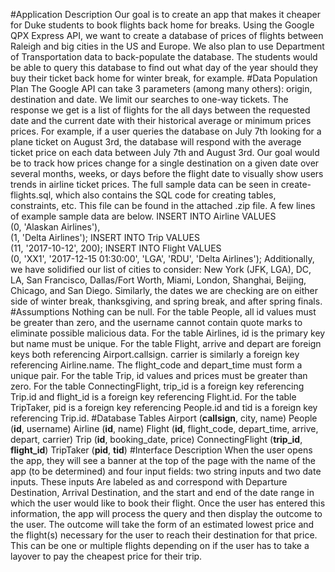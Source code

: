 #Application Description
Our goal is to create an app that makes it cheaper for Duke students to book flights back home for breaks. Using the Google QPX Express API, we want to create a database of prices of flights between Raleigh and big cities in the US and Europe. We also plan to use Department of Transportation data to back-populate the database. The students would be able to query this database to find out what day of the year should they buy their ticket back home for winter break, for example. 
#Data Population Plan
The Google API can take 3 parameters (among many others): origin, destination and date. We limit our searches to one-way tickets. The response we get is a list of flights for the all days between the requested date and the current date with their historical average or minimum prices prices. For example, if a user queries the database on July 7th looking for a plane ticket on August 3rd, the database will respond with the average ticket price on each data between July 7th and August 3rd. Our goal would be to track how prices change for a single destination on a given date over several months, weeks, or days before the flight date to visually show users trends in airline ticket prices.
The full sample data can be seen in create-flights.sql, which also contains the SQL code for creating tables, constraints, etc. This file can be found in the attached .zip file. A few lines of example sample data are below.
INSERT INTO Airline VALUES  
(0, 'Alaskan Airlines'),  
(1, 'Delta Airlines');
INSERT INTO Trip VALUES  
(11, '2017-10-12', 200);
INSERT INTO Flight VALUES  
(0, 'XX1', '2017-12-15 01:30:00', 'LGA', 'RDU', 'Delta Airlines');
Additionally, we have solidified our list of cities to consider: New York (JFK, LGA), DC, LA, San Francisco, Dallas/Fort Worth, Miami, London, Shanghai, Beijing, Chicago, and San Diego. Similarly, the dates we are checking are on either side of winter break, thanksgiving, and spring break, and after spring finals.
#Assumptions
Nothing can be null.
For the table People, all id values must be greater than zero, and the username cannot contain quote marks to eliminate possible malicious data.
For the table Airlines, id is the primary key but name must be unique.
For the table Flight, arrive and depart are foreign keys both referencing Airport.callsign. carrier is similarly a foreign key referencing Airline.name. The flight_code and depart_time must form a unique pair.
For the table Trip, id values and prices must be greater than zero.
For the table ConnectingFlight, trip_id is a foreign key referencing Trip.id and flight_id is a foreign key referencing Flight.id.
For the table TripTaker, pid is a foreign key referencing People.id and tid is a foreign key referencing Trip.id.
#Database Tables
Airport (__callsign__, city, name)
People (__id__, username)
Airline (__id__, name)
Flight (__id__, flight_code, depart_time, arrive, depart, carrier)
Trip (__id__, booking_date, price)
ConnectingFlight (__trip_id__, __flight_id__)
TripTaker (__pid__, __tid__)
#Interface Description
When the user opens the app, they will see a banner at the top of the page with the name of the app (to be determined) and four input fields: two string inputs and two date inputs. These inputs Are labeled as and correspond with Departure Destination, Arrival Destination, and the start and end of the date range in which the user would like to book their flight. Once the user has entered this information, the app will process the query and then display the outcome to the user. The outcome will take the form of an estimated lowest price and the flight(s) necessary for the user to reach their destination for that price. This can be one or multiple flights depending on if the user has to take a layover to pay the cheapest price for their trip.
